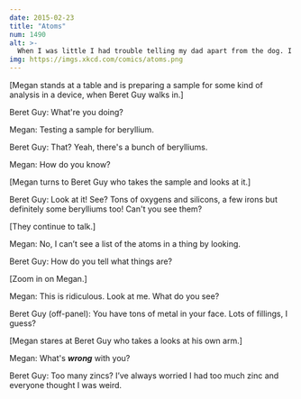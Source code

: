 ```yaml
---
date: 2015-02-23
title: "Atoms"
num: 1490
alt: >-
  When I was little I had trouble telling my dad apart from the dog. I always recognized my mom because she had a bunch of extra plutoniums in her middle. I never did ask her why...
img: https://imgs.xkcd.com/comics/atoms.png
---
```

[Megan stands at a table and is preparing a sample for some kind of analysis in a device, when Beret Guy walks in.]

Beret Guy: What're you doing?

Megan: Testing a sample for beryllium.

Beret Guy: That? Yeah, there's a bunch of berylliums.

Megan: How do you know?

[Megan turns to Beret Guy who takes the sample and looks at it.]

Beret Guy: Look at it! See? Tons of oxygens and silicons, a few irons but definitely some berylliums too! Can't you see them?

[They continue to talk.]

Megan: No, I can’t see a list of the atoms in a thing by looking.

Beret Guy: How do you tell what things are?

[Zoom in on Megan.]

Megan: This is ridiculous. Look at me. What do you see?

Beret Guy (off-panel): You have tons of metal in your face. Lots of fillings, I guess?

[Megan stares at Beret Guy who takes a looks at his own arm.]

Megan: What's ***wrong*** with you?

Beret Guy: Too many zincs? I’ve always worried I had too much zinc and everyone thought I was weird.